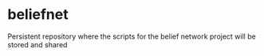 # beliefnet

Persistent repository where the scripts for the belief network project will be stored and shared
